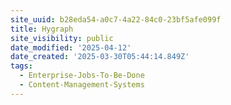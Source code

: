 ```yaml
---
site_uuid: b28eda54-a0c7-4a22-84c0-23bf5afe099f
title: Hygraph
site_visibility: public
date_modified: '2025-04-12'
date_created: '2025-03-30T05:44:14.849Z'
tags:
  - Enterprise-Jobs-To-Be-Done
  - Content-Management-Systems
---
```












